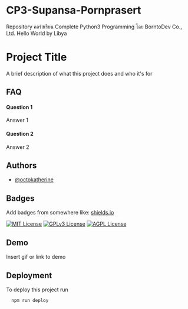 # CP3-Supansa-Pornprasert
Repository คอร์สเรียน Complete Python3 Programming โดย BorntoDev Co., Ltd.
Hello World
by Libya

# Project Title

A brief description of what this project does and who it's for


## FAQ

#### Question 1

Answer 1

#### Question 2

Answer 2


## Authors

- [@octokatherine](https://www.github.com/octokatherine)


## Badges

Add badges from somewhere like: [shields.io](https://shields.io/)

[![MIT License](https://img.shields.io/badge/License-MIT-green.svg)](https://choosealicense.com/licenses/mit/)
[![GPLv3 License](https://img.shields.io/badge/License-GPL%20v3-yellow.svg)](https://opensource.org/licenses/)
[![AGPL License](https://img.shields.io/badge/license-AGPL-blue.svg)](http://www.gnu.org/licenses/agpl-3.0)


## Demo

Insert gif or link to demo


## Deployment

To deploy this project run

```bash
  npm run deploy
```

